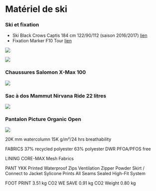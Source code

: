 # Matériel de ski

### Ski et fixation

- Ski Black Crows Captis 184 cm 122/90/112 (saison 2016/2017) [lien](https://www.black-crows.com/captis-skis)
- Fixation Marker F10 Tour [lien](http://marker.net/products/bindings/tour-f10.html)

![](https://voyage.wains.be/library/images/captis.png)

![](https://voyage.wains.be/library/images/marker.png)

### Chaussures Salomon X-Max 100

![](https://voyage.wains.be/library/images/salomon-x100.jpg)

### Sac à dos Mammut Nirvana Ride 22 litres

![](https://voyage.wains.be/library/images/mammut.jpg)

### Pantalon Picture Organic Open

![](https://voyage.wains.be/library/images/skipant.jpg)

20K mm watercolumn
15K g/m²/24 hrs breathability

FABRICS
37% recycled polyester
63% polyester
DWR PFOA/PFOS free

LINING
CORE-MAX Mesh Fabrics

PANT
YKK Printed Waterproof Zips
Ventilation Zipper
Powder Skirt / Connect to Jacket
Sylicone Prints
All Seams Sealed
High-Fit System

FOOT PRINT
3.51 kg CO2
WE SAVE
0.91 kg CO2
Weight
0.80 kg